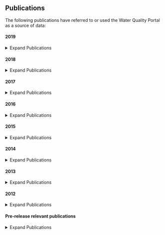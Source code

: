 ## **Publications**
The following publications have referred to or used the Water Quality Portal as a source of data:

#### **2019**
<details>
  <summary>Expand Publications</summary>

Abdul-Aziz Omar I., and Ahmed Shakil. “Evaluating the Emergent Controls of Stream Water Quality with Similitude and Dimensionless Numbers.” *Journal of Hydrologic Engineering* 24, no. 5 (May 1, 2019): 04019010. [https://doi.org/10.1061/(ASCE)HE.1943-5584.0001769](https://doi.org/10.1061/(ASCE)HE.1943-5584.0001769).

Bub, Sascha, Jakob Wolfram, Sebastian Stehle, Lara L. Petschick, and Ralf Schulz. “Graphing Ecotoxicology: The MAGIC Graph for Linking Environmental Data on Chemicals.” *Data* 4, no. 1 (March 2019): 34. [https://doi.org/10.3390/data4010034](https://doi.org/10.3390/data4010034).

Budnick, William R., Thibault Leboucher, Jérôme Belliard, Janne Soininen, Isabelle Lavoie, Katrina Pound, Aurélien Jamoneau, et al. “Local and Regional Drivers of Taxonomic Homogenization in Stream Communities along a Land Use Gradient.” *Global Ecology and Biogeography* 0, no. 0 (2019). [https://doi.org/10.1111/geb.12976](https://doi.org/10.1111/geb.12976).

Bulltail, Grace, and M. Todd Walter. “Impacts of Coal Resource Development on Surface Water Quality in a Multi-Jurisdictional Watershed in the Western United States.” Preprint. EarthArXiv, April 19, 2019. [https://doi.org/10.31223/osf.io/mybs3](https://doi.org/10.31223/osf.io/mybs3).

Cadwallader Adam, and VanBriesen Jeanne M. “Temporal and Spatial Changes in Bromine Incorporation into Drinking Water–Disinfection By-Products in Pennsylvania.” *Journal of Environmental Engineering* 145, no. 3 (March 1, 2019): 04018147. [https://doi.org/10.1061/(ASCE)EE.1943-7870.0001499](https://doi.org/10.1061/(ASCE)EE.1943-7870.0001499).

Dagnew, Awoke, Donald Scavia, Yu-Chen Wang, Rebecca Muenich, Colleen Long, and Margaret Kalcic. “Modeling Flow, Nutrient, and Sediment Delivery from a Large International Watershed Using a Field-Scale SWAT Model.” *JAWRA Journal of the American Water Resources Association* 0, no. 0 (2019). [https://doi.org/10.1111/1752-1688.12779](https://doi.org/10.1111/1752-1688.12779).

Flanagan, Kyle, Barnali Dixon, Tess Rivenbark, and Dale Griffin. “An Integrative GIS Approach to Analyzing the Impacts of Septic Systems on the Coast of Florida, USA.” *Physical Geography* 0, no. 0 (September 27, 2019): 1–26. [https://doi.org/10.1080/02723646.2019.1671297](https://doi.org/10.1080/02723646.2019.1671297).

Frederick, Logan, William P. Johnson, Thure Cerling, Diego Fernandez, and James VanDerslice. “Source Identification of Particulate Metals/Metalloids Deposited in the San Juan River Delta of Lake Powell, USA.” *Water, Air, & Soil Pollution* 230, no. 6 (May 27, 2019): 128. [https://doi.org/10.1007/s11270-019-4176-z](https://doi.org/10.1007/s11270-019-4176-z).

H2O Consulting. “Task 2: An Annotated Bibliography of Existing Datasets and Recommendations for Phase 2 of the Water-Related Ecosystem Services Assessment,” 2019. [http://www.cpwac.org/SWBreports/wresa_ph1_task2.pdf](http://www.cpwac.org/SWBreports/wresa_ph1_task2.pdf).

Haake, Danelle M., and Jason H. Knouft. “Comparison of Contributions to Chloride in Urban Stormwater from Winter Brine and Rock Salt Application.” *Environmental Science & Technology* 53, no. 20 (October 15, 2019): 11888–95. [https://doi.org/10.1021/acs.est.9b02864](https://doi.org/10.1021/acs.est.9b02864).

Hansen, Gretchen J. A., Luke A. Winslow, Jordan S. Read, Melissa Treml, Patrick J. Schmalz, and Stephen R. Carpenter. “Water Clarity and Temperature Effects on Walleye Safe Harvest: An Empirical Test of the Safe Operating Space Concept.” *Ecosphere* 10, no. 5 (2019): e02737. [https://doi.org/10.1002/ecs2.2737](https://doi.org/10.1002/ecs2.2737).

Jasechko, Scott. “Global Isotope Hydrogeology―Review.” *Reviews of Geophysics* 0, no. 0 (2019). [https://doi.org/10.1029/2018RG000627](https://doi.org/10.1029/2018RG000627).

Kujawa, Haley A. “Evaluation of Uncertainty in a Maumee River Watershed Soil and Water Assessment Tool under Current Conditions and Future Climate Projections.” The Ohio State University, 2019. [https://etd.ohiolink.edu/pg_10?0::NO:10:P10_ACCESSION_NUM:osu1555575109524802](https://etd.ohiolink.edu/pg_10?0::NO:10:P10_ACCESSION_NUM:osu1555575109524802).

Kung, Megan, Dennis Guignet, and Patrick Walsh. “Comparing Pollution Where You Live and Play: A Hedonic Analysis of Enterococcus in the Long Island Sound,” 2019. [http://econ.appstate.edu/RePEc/pdf/wp1902.pdf](http://econ.appstate.edu/RePEc/pdf/wp1902.pdf).

Miller, Christopher. “Development Along Rattlesnake Creek: An Assessment of Stream Health, Channel Form, and Land Cover.” Master of Science (MS), Univeristy of Montana, 2019. [https://scholarworks.umt.edu/etd/11350](https://scholarworks.umt.edu/etd/11350).

Morgan, David. “Multispecies Planning: Locating Nonhuman Entanglements in Oyster Restoration Policy on the Massachusetts Coast - ProQuest.” Master of Arts in Urban and Environmental Policy and Planning, Tufts University, 2019. [https://search.proquest.com/openview/02c95773c5c3213d911dee8e845c5cf1/1?pq-origsite=gscholar&cbl=18750&diss=y](https://search.proquest.com/openview/02c95773c5c3213d911dee8e845c5cf1/1?pq-origsite=gscholar&cbl=18750&diss=y).

Navas-Acien, Ana, Tiffany R. Sanchez, Koren Mann, and Miranda R. Jones. “Arsenic Exposure and Cardiovascular Disease: Evidence Needed to Inform the Dose-Response at Low Levels.” *Current Epidemiology Reports*, April 17, 2019. [https://doi.org/10.1007/s40471-019-00186-5](https://doi.org/10.1007/s40471-019-00186-5).

Potapova, Marina G., and Ionel Ciugulea. “The Novel Species Navicula Eileeniae (Bacillariophyta, Naviculaceae) and Its Recent Expansion in the Central Appalachian Region of North America.” *Plant Ecology and Evolution* 152, no. 2 (July 2019): 368–77. [https://doi.org/10.5091/plecevo.2019.1594](https://doi.org/10.5091/plecevo.2019.1594).

Raff, Zach, and Andrew Meyer. “CAFOs and Surface Water Quality: Evidence from the Proliferation of Large Farms in Wisconsin.” SSRN Scholarly Paper. Rochester, NY: Social Science Research Network, April 18, 2019. [https://papers.ssrn.com/abstract=3379678](https://papers.ssrn.com/abstract=3379678).

Riscassi, Ami, Todd Scanlon, and James Galloway. “Stream Geochemical Response to Reductions in Acid Deposition in Headwater Streams: Chronic versus Episodic Acidification Recovery.” *Hydrological Processes* 33, no. 4 (2019): 512–26. [https://doi.org/10.1002/hyp.13349](https://doi.org/10.1002/hyp.13349).

Ross, Matthew RV, Simon N. Topp, Alison P. Appling, Xiao Yang, Catherine Kuhn, David Butman, Marc Simard, and Tamlin Pavelsky. “AquaSat: A Dataset to Enable Remote Sensing of Water Quality for Inland Waters.” *Water Resources Research*, 2019. [https://doi.org/10.1029/2019WR024883](https://doi.org/10.1029/2019WR024883).

Rumschlag, Samantha L., Scott M. Bessler, and Jason R. Rohr. “Evaluating Improvements to Exposure Estimates from Fate and Transport Models by Incorporating Environmental Sampling Effort and Contaminant Use.” *Water Research*, March 22, 2019. [https://doi.org/10.1016/j.watres.2019.03.038](https://doi.org/10.1016/j.watres.2019.03.038).

Russoniello, Christopher J., and Laura K. Lautz. “Pay the PIED Piper: Guidelines to Visualize Large Geochemical Datasets on Piper Diagrams.” *Groundwater* n/a, no. n/a (2019). [https://doi.org/10.1111/gwat.12953](https://doi.org/10.1111/gwat.12953).

Rust, Ashley J., Samuel Saxe, John McCray, Charles C. Rhoades, and Terri S. Hogue. “Evaluating the Factors Responsible for Post-Fire Water Quality Response in Forests of the Western USA.” *International Journal of Wildland Fire*, September 3, 2019. [https://doi.org/10.1071/WF18191](https://doi.org/10.1071/WF18191).

Ryan, Adam C., Robert C. Santore, Scott Tobiason, Giday WoldeGabriel, and Armand R. Groffman. “Total Recoverable Aluminum: Not Totally Relevant for Water Quality Standards.” *Integrated Environmental Assessment and Management* 0, no. ja (2019). [https://doi.org/10.1002/ieam.4177](https://doi.org/10.1002/ieam.4177).

Sanders, Nathan Edward. “AMEND: Open Source and Data-Driven Oversight of Water Quality in New England.” *Media and Communication* 7, no. 3 (August 6, 2019): 91–103. [https://doi.org/10.17645/mac.v7i3.2136](https://doi.org/10.17645/mac.v7i3.2136).

Shaughnessy, A. R., J. J. Sloan, M. J. Corcoran, and E. A. Hasenmueller. “Sediments in Agricultural Reservoirs Act as Sinks and Sources for Nutrients over Various Timescales.” *Water Resources Research* 55, no. 7 (2019): 5985–6000. [https://doi.org/10.1029/2018WR024004](https://doi.org/10.1029/2018WR024004).

Shen, Longzhu, Giuseppe Amatulli, Tushar Sethi, Peter Raymond, and Sami Domisch. “Estimating Nitrogen and Phosphorus Concentrations in Streams and Rivers across the Contiguous United States: A Machine Learning Framework.” PeerJ Inc., March 13, 2019. [https://doi.org/10.7287/peerj.preprints.27585v1](https://doi.org/10.7287/peerj.preprints.27585v1).

South Carolina Department of Health and Environmental Control, Bureau of Water, and David Chestnut. “State of South Carolina Monitoring Strategy for Calendar Year 2019,” 2019. [https://dc.statelibrary.sc.gov/handle/10827/31266](https://dc.statelibrary.sc.gov/handle/10827/31266).

Van Gray, Jonathan B. “Disturbance Effects on Assembly and Recovery Dynamics of Freshwater Microbial Biofilm Communitieis.” PHD, Kent State University, 2019. [https://etd.ohiolink.edu/pg_10?0::NO:10:P10_ACCESSION_NUM:kent1556556989587688](https://etd.ohiolink.edu/pg_10?0::NO:10:P10_ACCESSION_NUM:kent1556556989587688).

Wang, Ruoyu, Huajin Chen, Yuzhou Luo, Patrick Moran, Michael Grieneisen, and Minghua Zhang. “Nitrate Runoff Contributing from the Agriculturally Intensive San Joaquin River Watershed to Bay-Delta in California.” *Sustainability* 11, no. 10 (January 2019): 2845. [https://doi.org/10.3390/su11102845](https://doi.org/10.3390/su11102845).

Wesenbeeck, I. J. van, and S. Knowles. “Groundwater Monitoring for 1,3-Dichloropropene in High Fumigant Use Areas of North America and Europe.” *Pest Management Science* 0, no. ja (2019). [https://doi.org/10.1002/ps.5398](https://doi.org/10.1002/ps.5398).

Wilson, Matthew J., Matthew E. McTammany, and Hannah R. Bohr. “Manganese Oxides as Localized Drivers of Benthic Invertebrate Density and Community Structure.” *Hydrobiologia*, May 29, 2019. [https://doi.org/10.1007/s10750-019-03979-3](https://doi.org/10.1007/s10750-019-03979-3).

Yao, Huaxiu, Yiding Liu, Ying Wei, Xianfeng Tang, and Zhenhui Li. “Learning from Multiple Cities: A Meta-Learning Approach for Spatial-Temporal Prediction.” *ArXiv:1901.08518 [Cs, Stat]*, January 24, 2019. [http://arxiv.org/abs/1901.08518](http://arxiv.org/abs/1901.08518).

Yigzaw, Wondmagegn, Hong-Yi Li, Xing Fang, L. Ruby Leung, Nathalie Voisin, Mohamad I. Hejazi, and Yonas Demissie. “A Multi-Layer Reservoir Thermal Stratification Module for Earth System Models.” *Journal of Advances in Modeling Earth Systems* 0, no. ja (2019). [https://doi.org/10.1029/2019MS001632](https://doi.org/10.1029/2019MS001632).

</details>

#### **2018**
<details>
  <summary>Expand Publications</summary>

Amos, H. M., Miniat, C. F., Lynch, J., Compton, J., Templer, P. H., Sprague, L. A., … Pouyat, R. (2018). What Goes Up Must Come Down: Integrating Air and Water Quality Monitoring for Nutrients. *Environmental Science & Technology*, 52(20), 11441–11448. [https://doi.org/10.1021/acs.est.8b03504](https://doi.org/10.1021/acs.est.8b03504)

Andres, A. S., Main, C. R., Pettay, D. T., & Ullman, W. J. (2018). Hydrophysical and Hydrochemical Controls of Cyanobacterial Blooms in Coursey Pond, Delaware (USA). *Journal of Environmental Quality*, 0(0). [https://doi.org/10.2134/jeq2018.03.0108](https://doi.org/10.2134/jeq2018.03.0108)

Aplasca, A. C., Titus, V., Ossiboff, R. J., Murphy, L., Seimon, T. A., Ingerman, K., … Sykes, J. M. (2018). Health Assessment of Free-Ranging Chelonians in an Urban Section of the Bronx River, New York. *Journal of Wildlife Diseases*. [https://doi.org/10.7589/2017-12-304](https://doi.org/10.7589/2017-12-304)

Baeumler, N. (2018). *River Nitrogen Loads and Landscape Evapotranspiration as Influenced by Climate and Land Cover Changes in the Midwestern United States* (Masters). University of Minnesota. Retrieved from [http://hdl.handle.net/11299/200157](http://hdl.handle.net/11299/200157)

Barmentlo, S. H., Schrama, M., Hunting, E. R., Heutink, R., van Bodegom, P. M., de Snoo, G. R., & Vijver, M. G. (2018). Assessing combined impacts of agrochemicals: Aquatic macroinvertebrate population responses in outdoor mesocosms. *Science of The Total Environment*, 631–632, 341–347. [https://doi.org/10.1016/j.scitotenv.2018.03.021](https://doi.org/10.1016/j.scitotenv.2018.03.021)

Beri, J., Kirkwood, K. I., Muddiman, D. C., & Bereman, M. S. (2018). A novel integrated strategy for the detection and quantification of the neurotoxin β-*methylamino*-alanine in environmental samples. *Analytical and Bioanalytical Chemistry*, 410(10), 2597–2605. [https://doi.org/10.1007/s00216-018-0930-0](https://doi.org/10.1007/s00216-018-0930-0)

Bernier, K. (2018). *Land Use Planning, Policy, and Water Quality Nexus for Escherichia coli Mitigation: A Case Study of Greenville, SC* (Master of City and Regional Planning (MCRP)). Clemson University. Retrieved from [https://tigerprints.clemson.edu/all_theses/2816](https://tigerprints.clemson.edu/all_theses/2816)

Billmire, M., & Koziol, B. W. (2018). Landscape and flow path-based nutrient loading metrics for evaluation of in-stream water quality in Saginaw Bay, Michigan. *Journal of Great Lakes Research*. [https://doi.org/10.1016/j.jglr.2018.06.004](https://doi.org/10.1016/j.jglr.2018.06.004)

Cadwallader, A. L. (2018). *Impacts of Bromide and Nitrogen Wastewater Discharges on Downstream Drinking Water Treatment Plant Disinfection Byproducts* (PhD Thesis). Carnegie Mellon University.

Douglas, S. H., Dixon, B., & Griffin, D. (2018). Assessing intrinsic and specific vulnerability models ability to indicate groundwater vulnerability to groups of similar pesticides: a comparative study. *Physical Geography*, 0(0), 1–19. [https://doi.org/10.1080/02723646.2017.1406300](https://doi.org/10.1080/02723646.2017.1406300)

Dunnington, D. W., & Spooner, I. S. (2018). Using a linked table-based structure to encode self-describing multiparameter spatiotemporal data. *FACETS*, 3(1), 326–337. [https://doi.org/10.1139/facets-2017-0026](https://doi.org/10.1139/facets-2017-0026)

Gibson, K. J., Miller, J. M., Johnson, P. D., & Stewart, P. M. (2018). Acute Toxicity of Chloride, Potassium, Nickel, and Zinc to Federally Threatened and Petitioned Mollusk Species. *Southeastern Naturalist*, 239–256. [https://doi.org/10.1656/058.017.0206](https://doi.org/10.1656/058.017.0206)

Good, K. D. (2018). Contributions of bromide from coal-fired power plants at Pennsylvania drinking water intakes, 13.

Grant, L., & Langpap, C. (2018a). Private provision of public goods by environmental groups. *Proceedings of the National Academy of Sciences*, 201805336. [https://doi.org/10.1073/pnas.1805336115](https://doi.org/10.1073/pnas.1805336115)

Grant, L., & Langpap, C. (2018b). Private provision of public goods by environmental groups. *Proceedings of the National Academy of Sciences*, 201805336. [https://doi.org/10.1073/pnas.1805336115](https://doi.org/10.1073/pnas.1805336115)

Greb, S., Dekker, A., Binding, C., & IOCCG. (2018). *Earth Observations in Support of Global Water Quality*. (Report). International Ocean Colour Coordinating Group (IOCCG). [http://dx.doi.org/10.25607/OBP-113](http://dx.doi.org/10.25607/OBP-113)

Hundt, S. A., & Hopkins, C. B. (2018). *Compilation and analysis of multiple groundwater-quality datasets for Idaho* (USGS Numbered Series No. 2018–1079). Reston, VA: U.S. Geological Survey. Retrieved from [http://pubs.er.usgs.gov/publication/ofr20181079](http://pubs.er.usgs.gov/publication/ofr20181079)

Kang, M., Ayars, J. E., & Jackson, R. (2018). Deep groundwater quality in the southwestern United States. *Environmental Research Letters*. [https://doi.org/10.1088/1748-9326/aae93c](https://doi.org/10.1088/1748-9326/aae93c)

Keiser, D., & Shapiro, J. (2018). Burning Waters to Crystal Springs? U.S. Water Pollution Regulation Over the Last Half Century. *Economics Working Papers*. Retrieved from [https://lib.dr.iastate.edu/econ_workingpapers/62](https://lib.dr.iastate.edu/econ_workingpapers/62)

Korte, D. M. (2018). *Landslide Distribution and Susceptibility, Material Properties, and Soil Loss Estimates for the Drift Creek Watershed (Siletz River), Lincoln County, Oregon* (PhD Thesis). Kent State University.

Laureano-Rosario, A. E., Duncan, A. P., Symonds, E. M., Savic, D. A., & Muller-Karger, F. E. (2018). Predicting culturable enterococci exceedances at escambron beach, San Juan, Puerto Rico using satellite remote sensing and artificial neural networks. *Journal of Water and Health*. [https://doi.org/10.2166/wh.2018.128](https://doi.org/10.2166/wh.2018.128)

Leonard, A. (2018). *Margaret White Springs Recharge Study, Buffalo National River, North-central Arkansas, USA* (Master of Science in Geology (MS)). University of Arkansas, Fayetteville, AR. Retrieved from [https://scholarworks.uark.edu/etd/3077](https://scholarworks.uark.edu/etd/3077)

Libera, D. A. (2018). *Reducing Uncertainty in Predicting and Forecasting Nutrient Constituents across the Southeastern United States*. (Doctor of Philosophy, Civil Engineering). North Carolina State. Retrieved from [http://www.lib.ncsu.edu/resolver/1840.20/35511](http://www.lib.ncsu.edu/resolver/1840.20/35511)

Millard, J. D., Driscoll, C. T., Burns, D. A., Montesdeoca, M. R., & Riva-Murray, K. (2018). Response of mercury in an Adirondack (NY, USA) forest stream to watershed lime application. *Environmental Science: Processes & Impacts*. [https://doi.org/10.1039/C7EM00520B](https://doi.org/10.1039/C7EM00520B)

Miralha, L. (2018). *ACCOUNTING FOR SPATIAL AUTOCORRELATION IN MODELING THE DISTRIBUTION OF WATER QUALITY VARIABLES*. Retrieved from [https://doi.org/10.13023/ETD.2018.196](https://doi.org/10.13023/ETD.2018.196)

Miralha, L., & Kim, D. (2018). Accounting for and Predicting the Influence of Spatial Autocorrelation in Water Quality Modeling. *ISPRS International Journal of Geo-Information*, 7(2), 64. [https://doi.org/10.3390/ijgi7020064](https://doi.org/10.3390/ijgi7020064)

Moore, A. P., & Bringolf, R. B. (2018). Effects of nitrate on freshwater mussel glochidia attachment and metamorphosis success to the juvenile stage. *Environmental Pollution*, 242, 807–813. [https://doi.org/10.1016/j.envpol.2018.07.047](https://doi.org/10.1016/j.envpol.2018.07.047)

Niu, X., Wen, T., Li, Z., & Brantley, S. L. (2018). One Step toward Developing Knowledge from Numbers in Regional Analysis of Water Quality. *Environmental Science & Technology*. [https://doi.org/10.1021/acs.est.8b01035](https://doi.org/10.1021/acs.est.8b01035)

Niu, X., Wendt, A., Li, Z., Agarwal, A., Xue, L., Gonzales, M., & Brantley, S. L. (2018). Detecting the effects of coal mining, acid rain, and natural gas extraction in Appalachian basin streams in Pennsylvania (USA) through analysis of barium and sulfate concentrations. *Environmental Geochemistry and Health*, 40(2), 865–885. [https://doi.org/10.1007/s10653-017-0031-6](https://doi.org/10.1007/s10653-017-0031-6)

Oda, T., Green, M. B., Urakawa, R., Scanlon, T. M., Sebestyen, S. D., McGuire, K. J., … Ohte, N. (2018). Stream Runoff and Nitrate Recovery Times After Forest Disturbance in the USA and Japan. *Water Resources Research*, 54(9), 6042–6054. [https://doi.org/10.1029/2017WR021986](https://doi.org/10.1029/2017WR021986)

Osborne, M., Ackerman, D., & Kimble, G. (2018). Visualizing Big Data to Guide Water Resource Decisions [Text]. [https://doi.org/info:doi/10.2175/193864718825135289](https://doi.org/info:doi/10.2175/193864718825135289)

Osborne, M., Ackerman, D., Osborne, R., & Kimble, G. (2018). Understanding Water Quality in a Large Watershed [Text]. [https://doi.org/info:doi/10.2175/193864718824940042](https://doi.org/info:doi/10.2175/193864718824940042)

Paudel, J., & Crago, C. L. (2018). *Environmental Externalities from Agriculture: Evidence from Water Quality in the United States* (PhD Thesis). University of Massaschusetts, Amherst.

Rahman, A., El Hayek, E., Blake, J. M., Bixby, R. J., Ali, A.-M., Spilde, M., … Artyushkova, K. (2018). Metal Reactivity in Laboratory Burned Wood from a Watershed Affected by Wildfires. *Environmental Science & Technology*.

Robison, A. L., & Scanlon, T. M. (2018). Climate change to offset improvements in watershed acid-base status provided by Clean Air Act and Amendments: A model application in Shenandoah National Park, Virginia. *Journal of Geophysical Research: Biogeosciences*, 0(ja). [https://doi.org/10.1029/2018JG004519](https://doi.org/10.1029/2018JG004519)

Rumschlag, S. L., Rohr, J. R., & Bessler, S. (2018). Evaluating Improvements to Exposure Estimates from Fate and Transport Models by Incorporating Environmental Sampling Effort and Landscape-level Contaminant Use. *BioRxiv*, 472969. [https://doi.org/10.1101/472969](https://doi.org/10.1101/472969)

Salerno, J. (2018). *Main content The Risk Posed by Pesticides and Contaminant Mixtures to Freshwater Mussels (Unionidae) in Ontario* (Master of Science). University of Guelph. Retrieved from [http://hdl.handle.net/10214/14282](http://hdl.handle.net/10214/14282)

Salerno, J., Bennett, C. J., Holman, E., Gillis, P. L., Sibley, P. K., & Prosser, R. S. (2018). Sensitivity of multiple life-stages of two freshwater mussel species (Unionidae) to various pesticides detected in Ontario (Canada) surface waters. *Environmental Toxicology and Chemistry*, 0(ja). [https://doi.org/10.1002/etc.4248](https://doi.org/10.1002/etc.4248)

Santore, R. C., Ryan, A. C., Kroglund, F., Rodriquez, P., Stubblefield, W., Cardwell, A., … Nordheim, E. (2018). Development and Application of a Biotic Ligand Model for Predicting the Chronic Toxicity of Dissolved and Precipitated Aluminum to Aquatic Organisms. *Environmental Toxicology and Chemistry*, n/a-n/a. [https://doi.org/10.1002/etc.4020](https://doi.org/10.1002/etc.4020)

Sartori, F., & Vidrio, E. (2018). Environmental fate and ecotoxicology of paraquat: a California perspective. *Toxicological & Environmental Chemistry*, 0(0), 1–39. [https://doi.org/10.1080/02772248.2018.1460369](https://doi.org/10.1080/02772248.2018.1460369)

Scavia, D., Bocaniov, S. A., Dagnew, A., Long, C., & Wang, Y.-C. (2018). St. Clair-Detroit River system: Phosphorus mass balance and implications for Lake Erie load reduction, monitoring, and climate change. *Journal of Great Lakes Research*. [https://doi.org/10.1016/j.jglr.2018.11.008](https://doi.org/10.1016/j.jglr.2018.11.008)

Schaeffer, B. A., Iiames, J., Dwyer, J., Urquhart, E., Salls, W., Rover, J., & Seegers, B. (2018). An initial validation of Landsat 5 and 7 derived surface water temperature for U.S. lakes, reservoirs, and estuaries. *International Journal of Remote Sensing*, 0(0), 1–17. [https://doi.org/10.1080/01431161.2018.1471545](https://doi.org/10.1080/01431161.2018.1471545)

Sharma, N., Westerhoff, P., Lackner, K., & Herckes, P. (2018). *Historical and Future Needs for Geospatial Iodide Occurrence and Sources  in Surface and Ground Waters of the United States of America* (Masters Thesis). Arizona State University. Retrieved from [http://hdl.handle.net/2286/R.I.51678](http://hdl.handle.net/2286/R.I.51678)

Strickling, H. L., & Obenour, D. R. (2018). Leveraging Spatial and Temporal Variability to Probabilistically Characterize Nutrient Sources and Export Rates in a Developing Watershed. *Water Resources Research*, 0(ja). [https://doi.org/10.1029/2017WR022220](https://doi.org/10.1029/2017WR022220)

SZWILSKI, T. B., SMITH, J., CHAPMAN, J., & LEWIS, M. (2018). CYBERINFRASTRUCTURE SUPPORTING WATERSHED HEALTH MONITORING AND MANAGEMENT. *Water Pollution XIV*, 228, 245.

Warrick, J. A., & Milliman, J. D. (2018). Do we know how much fluvial sediment reaches the sea? Decreased river monitoring of U.S. coastal rivers. *Hydrological Processes*, 32(23), 3561–3567. [https://doi.org/10.1002/hyp.13276](https://doi.org/10.1002/hyp.13276)

Weidhaas, J., Anderson, A., & Jamal, R. (2018). Elucidating waterborne pathogen presence and aiding source apportionment in an impaired stream. *Applied and Environmental Microbiology*, AEM.02510-17. [https://doi.org/10.1128/AEM.02510-17](https://doi.org/10.1128/AEM.02510-17)

Winslow, L. A., Hahn, T. H., DeVaul Princiotta, S., Leach, T. H., & Rose, K. C. (2018). Characterizing hydrologic networks: Developing a tool to enable research of macroscale aquatic networks. *Environmental Modelling & Software*, 104, 94–101. [https://doi.org/10.1016/j.envsoft.2018.03.012](https://doi.org/10.1016/j.envsoft.2018.03.012)

Wurtsbaugh, W. (2018). Effects of Eutrophication on Birds in Three Bays of Great Salt Lake: A Comparative Analysis with Utah DWR Waterbird Survey Data. *Watershed Sciences Faculty Publications*, 1–24.

Young, D. (2018). Integrating Data Using Open Standards [Text]. [https://doi.org/info:doi/10.2175/193864718825135522](https://doi.org/info:doi/10.2175/193864718825135522)

</details>

#### **2017**
<details>
  <summary>Expand Publications</summary>

Ascott, M. J., Gooddy, D. C., Wang, L., Stuart, M. E., Lewis, M. A., Ward, R. S., & Binley, A. M. (2017). Global patterns of nitrate storage in the vadose zone. *Nature Communications*, 8(1), 1416. [https://doi.org/10.1038/s41467-017-01321-w](https://doi.org/10.1038/s41467-017-01321-w)

Atherholt, T. B., Procopio, N. A., & Goodrow, S. M. (2017). Seasonality of Coliform Bacteria Detection Rates in New Jersey Domestic Wells. *Groundwater*, 55(3), 346–361. [https://doi.org/10.1111/gwat.12482](https://doi.org/10.1111/gwat.12482)

Botero-Acosta, A., & Chu, M. L. (2017). Estimation of Watershed Responses to Anthropogenic Stressors Considering Spatial and Temporary Variations (p. 1). Presented at the 2017 ASABE Annual International Meeting, ASABE. [https://doi.org/10.13031/aim.201700240](https://doi.org/10.13031/aim.201700240)

Buchanan, C., Smith, Z., & Nagel, A. (2017). *Long-Term Water Quality Trends in USEPA Region 3 (Mid-Atlantic)*. Rockville, MD 20850: Interstate Commission on the Potomac River Basin. Retrieved from [https://www.potomacriver.org/wp-content/uploads/2017/09/ICP17-5_Buchanan.pdf](https://www.potomacriver.org/wp-content/uploads/2017/09/ICP17-5_Buchanan.pdf)

Ceccaroni, L., & Piera, J. (2017). *Analyzing the role of citizen science in modern research*. Retrieved from [http://public.eblib.com/choice/publicfullrecord.aspx?p=4729473](http://public.eblib.com/choice/publicfullrecord.aspx?p=4729473)

Chen, H., Luo, Y., Potter, C., Moran, P. J., Grieneisen, M. L., & Zhang, M. (2017). Modeling pesticide diuron loading from the San Joaquin watershed into the Sacramento-San Joaquin Delta using SWAT. *Water Research*, 121, 374–385. [https://doi.org/10.1016/j.watres.2017.05.032](https://doi.org/10.1016/j.watres.2017.05.032)

Danhoff, B. M., Huckins, C. J., Auer, N. A., Goble, C. W., Ogren, S. A., & Holtgren, J. M. (2017). Abiotic Habitat Assessment for Arctic Grayling in a Portion of the Big Manistee River, Michigan. *Transactions of the American Fisheries Society*, 146(4), 645–662. [https://doi.org/10.1080/00028487.2017.1301995](https://doi.org/10.1080/00028487.2017.1301995)

Doctor, D. H., Paybins, K. S., & Kozar, M. D. (2017). *A GIS-Based Compilation of Spring Locations and Geochemical Parameters in the Appalachian Landscape Conservation Cooperative (LCC) Region* (USGS Numbered Series No. 2017–5023) (pp. 38–48). Reston, VA: U.S. Geological Survey. Retrieved from [https://doi.org/10.3133/sir20175023](https://doi.org/10.3133/sir20175023)

Dugan, H. A., Summers, J. C., Skaff, N. K., Krivak-Tetley, F. E., Doubek, J. P., Burke, S. M., … Weathers, K. C. (2017). Long-term chloride concentrations in North American and European freshwater lakes. *Scientific Data*, 4. [https://doi.org/10.1038/sdata.2017.101](https://doi.org/10.1038/sdata.2017.101)

Garcia, V., Cooter, E., Crooks, J., Hinckley, B., Murphy, M., & Xing, X. (2017). Examining the impacts of increased corn production on groundwater quality using a coupled modeling system. *Science of The Total Environment*, 586, 16–24. [https://doi.org/10.1016/j.scitotenv.2017.02.009](https://doi.org/10.1016/j.scitotenv.2017.02.009)

Good, K. D., & VanBriesen, J. M. (2017). Power Plant Bromide Discharges and Downstream Drinking Water Systems in Pennsylvania. *Environmental Science & Technology*, 51(20), 11829–11838. [https://doi.org/10.1021/acs.est.7b03003](https://doi.org/10.1021/acs.est.7b03003)

Govenor, H., Krometis, L. A. H., & Hession, W. C. (2017). Invertebrate-Based Water Quality Impairments and Associated Stressors Identified through the US Clean Water Act. *Environmental Management*, 1–17. [https://doi.org/10.1007/s00267-017-0907-3](https://doi.org/10.1007/s00267-017-0907-3)

Hagemann, M., & Park, M.-H. (2017). Capacity of semi-parametric regression models to predict extreme-event water quality in the Northeastern US. *Journal of Hydrology*, 547, 575–584. [https://doi.org/10.1016/j.jhydrol.2017.02.017](https://doi.org/10.1016/j.jhydrol.2017.02.017)

Howson, U. A., Buchanan, G. A., & Nickels, J. A. (2017). Zooplankton Community Dynamics in a Western Mid-Atlantic Lagoonal Estuary. *Journal of Coastal Research*, 141–168. [https://doi.org/10.2112/SI78-012.1](https://doi.org/10.2112/SI78-012.1)

Jasechko, S., Perrone, D., Befus, K. M., Bayani Cardenas, M., Ferguson, G., Gleeson, T., … Kirchner, J. W. (2017). Global aquifers dominated by fossil groundwaters but wells vulnerable to modern contamination. *Nature Geoscience*, 10, 425–429. [https://doi.org/10.1038/ngeo2943](https://doi.org/10.1038/ngeo2943)

Jasechko, S., Wassenaar, L. I., & Mayer, B. (2017). Isotopic evidence for widespread cold-season-biased groundwater recharge and young streamflow across central Canada. *Hydrological Processes*, 31(12), 2196–2209. [https://doi.org/10.1002/hyp.11175](https://doi.org/10.1002/hyp.11175)

Karpatne, A., Watkins, W., Read, J., & Kumar, V. (2017). Physics-guided Neural Networks (PGNN): An Application in Lake Temperature Modeling. *ArXiv Preprint ArXiv:1710.11431*.

Keeley, K., Kurtz, E., Li, L., Waisanen, E., Xin, Y., & Zhang, F. (2017). *Supporting Conservation and Decision-Making in the Northwoods: Mapping Forest Values, Services, and Threats*. Retrieved from [https://deepblue.lib.umich.edu/handle/2027.42/136554](https://deepblue.lib.umich.edu/handle/2027.42/136554)

Keiser, D. A., & Shapiro, J. S. (2017). *Consequences of the Clean Water Act and the Demand for Water Quality* (Working Paper No. 23070). National Bureau of Economic Research. [https://doi.org/10.3386/w23070](https://doi.org/10.3386/w23070)

Lehrter, J. C., & Le, C. (2017). Satellite Derived Water Quality Observations Are Related to River Discharge and Nitrogen Loads in Pensacola Bay, Florida. *Frontiers in Marine Science*, 4. [https://doi.org/10.3389/fmars.2017.00274](https://doi.org/10.3389/fmars.2017.00274)

Mordy, C. W., Devol, A., Eisner, L. B., Kachel, N., Ladd, C., Lomas, M. W., … Wisegarver, E. (2017). Nutrient and phytoplankton dynamics on the inner shelf of the eastern Bering Sea. *Journal of Geophysical Research: Oceans*, 122(3), 2422–2440. [https://doi.org/10.1002/2016JC012071](https://doi.org/10.1002/2016JC012071)

Myers, D. N., & Ludtke, A. S. (2017). Chapter Two - Progress and Lessons Learned from Water-Quality Monitoring Networks. In S. Ahuja (Ed.), *Chemistry and Water* (pp. 23–120). Elsevier. [https://doi.org/10.1016/B978-0-12-809330-6.00002-7](https://doi.org/10.1016/B978-0-12-809330-6.00002-7)

Oliver, S. K. (2017). *Lake Morphology and Nutrient Dynamics at Macroscales*. The University of Wisconsin-Madison.

Procopio, N. A., Atherholt, T. B., Goodrow, S. M., & Lester, L. A. (2017). The Likelihood of Coliform Bacteria in NJ Domestic Wells Based on Precipitation and Other Factors. *Groundwater*, n/a-n/a. [https://doi.org/10.1111/gwat.12518](https://doi.org/10.1111/gwat.12518)

Read, E. K., Carr, L., De Cicco, L., Dugan, H. A., Hanson, P. C., Hart, J. A., … Winslow, L. A. (2017). Water quality data for national-scale aquatic research: The Water Quality Portal. *Water Resources Research*, 53(2), 1735–1745. [https://doi.org/10.1002/2016WR019993](https://doi.org/10.1002/2016WR019993)

Ruiz, L. (2017, May 19). *Exploring the Harmful Health Effects of Chlorpyrifos on Children:  An Argument for Policy Reform* (MS). University of San Francisco. Retrieved from [http://repository.usfca.edu/capstone/529](http://repository.usfca.edu/capstone/529)

Safford, H., & Peters, C. A. (2017). Citizen Science for Dissolved Oxygen Monitoring: Case Studies from Georgia and Rhode Island. *Environmental Engineering Science*. [https://doi.org/10.1089/ees.2017.0218](https://doi.org/10.1089/ees.2017.0218)

Schierenbeck, T. M., & Smith, M. C. (2017). Path to Impact for Autonomous Field Deployable Chemical Sensors: A Case Study of in Situ Nitrite Sensors. *Environmental Science & Technology*, 51(9), 4755–4771. [https://doi.org/10.1021/acs.est.6b06171](https://doi.org/10.1021/acs.est.6b06171)

Slawecki, T., Young, D., Dean, B., Bergenroth, B., & Sparks, K. (2017). Pilot implementation of the US EPA interoperable watershed network. *Open Geospatial Data, Software and Standards*, 2, 13. [https://doi.org/10.1186/s40965-017-0025-4](https://doi.org/10.1186/s40965-017-0025-4)

Solomon, K. R., & Stephenson, G. L. (2017). Quantitative weight of evidence assessment of higher tier studies on the toxicity and risks of neonicotinoids in honeybees. 3. Clothianidin. *Journal of Toxicology and Environmental Health*, Part B, 0(0), 1–19. [https://doi.org/10.1080/10937404.2017.1388567](https://doi.org/10.1080/10937404.2017.1388567)

Sprague, L. A., Oelsner, G. P., & Argue, D. M. (2017). Challenges with secondary use of multi-source water-quality data in the United States. *Water Research*, 110, 252–261. [https://doi.org/10.1016/j.watres.2016.12.024](https://doi.org/10.1016/j.watres.2016.12.024)

Tango, P., Dennison, W., Phillips, S., Ehrich, M. F., Bennett, M., Boomer, K., & Friedrichs, C. (2017). *Integrating and Leveraging Monitoring Networks to Support the Assessment of Outcomes in the Chesapeake Bay Watershed Agreement* (STAC Publication No. 17–003). Edgewater, MD: Scientific and Technical

Advisory Committee (STAC). Retrieved from [http://www.chesapeake.org/pubs/371_Tango2017.pdf](http://www.chesapeake.org/pubs/371_Tango2017.pdf)

Vighi, M., Matthies, M., & Solomon, K. R. (2017). Critical assessment of pendimethalin in terms of persistence, bioaccumulation, toxicity, and potential for long-range transport. *Journal of Toxicology and Environmental Health*, Part B, 20(1), 1–21. [https://doi.org/10.1080/10937404.2016.1222320](https://doi.org/10.1080/10937404.2016.1222320)

Vijver, M. G., Hunting, E. R., Nederstigt, T. A. P., Tamis, W. L. M., van den Brink, P. J., & van Bodegom, P. M. (2017). Postregistration monitoring of pesticides is urgently required to protect ecosystems. *Environmental Toxicology and Chemistry*, 36(4), 860–865. [https://doi.org/10.1002/etc.3721](https://doi.org/10.1002/etc.3721)

Walch, M., & McGowan, A. (2017). *ENVIRONMENTAL MONITORING PLAN FOR DELAWARE’S INLAND BAYS*. Retrieved from [https://www.inlandbays.org/about/committees/stac/inland-bays-environmental-monitoring-plan/](https://www.inlandbays.org/about/committees/stac/inland-bays-environmental-monitoring-plan/)

Wang, D., Singhasemanon, N., & Goh, K. S. (2017). A review of diazinon use, contamination in surface waters, and regulatory actions in California across water years 1992–2014. *Environmental Monitoring and Assessment*, 189(7), 310. [https://doi.org/10.1007/s10661-017-6026-z](https://doi.org/10.1007/s10661-017-6026-z)

Williams, J., & Labou, S. G. (2017). A database of georeferenced nutrient chemistry data for mountain lakes of the Western United States. *Scientific Data*, 4. [https://doi.org/10.1038/sdata.2017.69](https://doi.org/10.1038/sdata.2017.69)

Winslow, L. A., Hansen, G. J. A., Read, J. S., & Notaro, M. (2017). Large-scale modeled contemporary and future water temperature estimates for 10774 Midwestern U.S. Lakes. *Scientific Data*, 4, sdata201753. [https://doi.org/10.1038/sdata.2017.53](https://doi.org/10.1038/sdata.2017.53)

Yen, J. D. L., Thomson, J. R., Keith, J. M., Paganin, D. M., Fleishman, E., Dobkin, D. S., … Mac Nally, R. (2017). Balancing generality and specificity in ecological gradient analysis with species abundance distributions and individual size distributions. *Global Ecology and Biogeography*, 26(3), 318–332. [https://doi.org/10.1111/geb.12537](https://doi.org/10.1111/geb.12537)

</details>

#### **2016**
<details>
  <summary>Expand Publications</summary>

Barkmann, P. E., Sterne, E. J., Dechesne, M., & Houck, K. J. (2016). South Park, ColoradoThe interplay of tectonics and sedimentation creates one of Colorado’s crown jewels. In S. M. Keller & M. L. Morgan (Eds.), *Unfolding the Geology of the West* (Vols. 1–Book, Section). Geological Society of America. Retrieved from [http://dx.doi.org/10.1130/2016.0044(07)](http://dx.doi.org/10.1130/2016.0044(07))
 
Blodgett, D., Lucido, J., & Kreft, J. (2016). Progress on water data integration and distribution: a summary of select US Geological Survey data systems. *Journal of Hydroinformatics*, 18(2), 226–237. [https://doi.org/10.2166/hydro.2015.067](https://doi.org/10.2166/hydro.2015.067)
 
Blodgett, D., Read, E., Lucido, J., Slawecki, T., & Young, D. (2016). An Analysis of Water Data Systems to Inform the Open Water Data Initiative. *JAWRA Journal of the American Water Resources Association*, 52(4), 845–858. [https://doi.org/10.1111/1752-1688.12417](https://doi.org/10.1111/1752-1688.12417)
 
Brown, L. D., Mukherjee, G., & Weinstein, A. (2016). Empirical Bayes Estimates for a 2-Way Cross-Classified Additive Model. *ArXiv:1605.08466 [Math, Stat]*. Retrieved from [http://arxiv.org/abs/1605.08466](http://arxiv.org/abs/1605.08466)
 
Caffrey, J. M., & Murrell, M. C. (2016). A Historical Perspective on Eutrophication in the Pensacola Bay Estuary, FL, USA. In *Aquatic Microbial Ecology and Biogeochemistry: A Dual Perspective* (pp. 199–213). Springer, Cham. [https://doi.org/10.1007/978-3-319-30259-1_16](https://doi.org/10.1007/978-3-319-30259-1_16)
 
Frederick, L., VanDerslice, J., Taddie, M., Malecki, K., Gregg, J., Faust, N., & Johnson, W. P. (2016). Contrasting regional and national mechanisms for predicting elevated arsenic in private wells across the United States using classification and regression trees. *Water Research*, 91, 295–304. [https://doi.org/10.1016/j.watres.2016.01.023](https://doi.org/10.1016/j.watres.2016.01.023)
 
Good, K. D., Bergman, L. E., Klara, S. S., Leitch, M. E., & VanBriesen, J. M. (2016). Implications of Engineered Nanomaterials in Drinking Water Sources. *Journal - American Water Works Association*, 108, E1–E17. [https://doi.org/10.5942/jawwa.2016.108.0013](https://doi.org/10.5942/jawwa.2016.108.0013)
 
Goodsell, T. (2016, March 1). *Trace Element Inputs from Natural and Anthropogenic Sources in an Agricultural Watershed, Middle Provo River, Utah* (MS). Brigham Young University. Retrieved from [http://scholarsarchive.byu.edu/etd/6223](http://scholarsarchive.byu.edu/etd/6223)
 
Jasechko, S. (2016a). Late-Pleistocene precipitation δ18O interpolated across the global landmass. *Geochemistry, Geophysics, Geosystems*, 17(8), 3274–3288. [https://doi.org/10.1002/2016GC006400](https://doi.org/10.1002/2016GC006400)
 
Jasechko, S. (2016b). Partitioning young and old groundwater with geochemical tracers. *Chemical Geology*, 427, 35–42. [https://doi.org/10.1016/j.chemgeo.2016.02.012](https://doi.org/10.1016/j.chemgeo.2016.02.012)
 
Kemp, G. P., Day, J. W., Rogers, J. D., Giosan, L., & Peyronnin, N. (2016). Enhancing mud supply from the Lower Missouri River to the Mississippi River Delta USA: Dam bypassing and coastal restoration. *Estuarine, Coastal and Shelf Science*, 183, 304–313. [https://doi.org/10.1016/j.ecss.2016.07.008](https://doi.org/10.1016/j.ecss.2016.07.008)
 
Maidment, D. R. (2016). Open Water Data in Space and Time. *JAWRA Journal of the American Water Resources Association*, 52(4), 816–824. [https://doi.org/10.1111/1752-1688.12436](https://doi.org/10.1111/1752-1688.12436)
 
Medalie, L. (2016). *Concentration, flux, and trend estimates with uncertainty for nutrients, chloride, and total suspended solids in tributaries of Lake Champlain, 1990–2014* (USGS Numbered Series No. 2016–1200) (p. 26). Reston, VA: U.S. Geological Survey. Retrieved from [http://pubs.er.usgs.gov/publication/ofr20161200](http://pubs.er.usgs.gov/publication/ofr20161200)
 
O’Donnell, A. J., Lytle, D. A., Harmon, S., Vu, K., Chait, H., & Dionysiou, D. D. (2016). Removal of strontium from drinking water by conventional treatment and lime softening in bench-scale studies. *Water Research*, 103, 319–333. [https://doi.org/10.1016/j.watres.2016.06.036](https://doi.org/10.1016/j.watres.2016.06.036)
 
Pellerin, B. A., Stauffer, B. A., Young, D. A., Sullivan, D. J., Bricker, S. B., Walbridge, M. R., … Shaw, D. M. (2016). Emerging Tools for Continuous Nutrient Monitoring Networks: Sensors Advancing Science and Water Resources Protection. *JAWRA Journal of the American Water Resources Association*, 52(4), 993–1008. [https://doi.org/10.1111/1752-1688.12386](https://doi.org/10.1111/1752-1688.12386)
 
Pennino, M. J., McDonald, R. I., & Jaffe, P. R. (2016). Watershed-scale impacts of stormwater green infrastructure on hydrology, nutrient fluxes, and combined sewer overflows in the mid-Atlantic region. *Science of The Total Environment*, 565, 1044–1053. [https://doi.org/10.1016/j.scitotenv.2016.05.101](https://doi.org/10.1016/j.scitotenv.2016.05.101)
 
Potapova, M., Desianti, N., & Enache, M. (2016). Potential effects of sediment contaminants on diatom assemblages in coastal lagoons of New Jersey and New York States. *Marine Pollution Bulletin*, 107(2), 453–458. [https://doi.org/10.1016/j.marpolbul.2016.01.028](https://doi.org/10.1016/j.marpolbul.2016.01.028)
 
Purvis R. A., Fox G. A., Penn C. J., Storm D. E., & Parnell A. (2016). Estimating Streambank Phosphorus Loads at the Watershed Scale with Uncertainty Analysis Approach. *Journal of Hydrologic Engineering*, 21(9), 04016028. [https://doi.org/10.1061/(ASCE)HE.1943-5584.0001402](https://doi.org/10.1061/(ASCE)HE.1943-5584.0001402)
 
Romanok, K. M., Szabo, Z., Reilly, T. J., Defne, Z., & Ganju, N. K. (2016). Sediment chemistry and toxicity in Barnegat Bay, New Jersey: Pre- and post-Hurricane Sandy, 2012–13. *Marine Pollution Bulletin*, 107(2), 472–488. [https://doi.org/10.1016/j.marpolbul.2016.04.018](https://doi.org/10.1016/j.marpolbul.2016.04.018)
 
Santos, D. (2016). *Tableau 10 Business Intelligence Cookbook*. Packt Publishing Ltd.
 
Schreiner, V. C., Szöcs, E., Bhowmik, A. K., Vijver, M. G., & Schäfer, R. B. (2016). Pesticide mixtures in streams of several European countries and the USA. *Science of The Total Environment*, 573, 680–689. [https://doi.org/10.1016/j.scitotenv.2016.08.163](https://doi.org/10.1016/j.scitotenv.2016.08.163)
 
Supowit, S. D., Sadaria, A. M., Reyes, E. J., & Halden, R. U. (2016). Mass Balance of Fipronil and Total Toxicity of Fipronil-Related Compounds in Process Streams during Conventional Wastewater and Wetland Treatment. *Environmental Science & Technology*, 50(3), 1519–1526. [https://doi.org/10.1021/acs.est.5b04516](https://doi.org/10.1021/acs.est.5b04516)
 
Turner, N. (2016, August 1). *Do Limestone Quarries Act as “Engineered Sinkholes”? Analysis of Exfiltration of Groundwater from Limestone Quarries in the Boone Formation, Ozark Physiographic Province, Arkansas, USA* (MS). University of Arkansas, Fayetteville, AR. Retrieved from [http://scholarworks.uark.edu/etd/1695](http://scholarworks.uark.edu/etd/1695)
 
Wang, D., Singhasemanon, N., & Goh, K. S. (2016). A statistical assessment of pesticide pollution in surface waters using environmental monitoring data: Chlorpyrifos in Central Valley, California. *Science of The Total Environment*, 571, 332–341. [https://doi.org/10.1016/j.scitotenv.2016.07.159](https://doi.org/10.1016/j.scitotenv.2016.07.159)
 
White, K., Biscoe, M., Fry, M., Hetrick, J., Orrick, G., Peck, C., … others. (2016). Development of a Conceptual Model to Estimate Pesticide Concentrations for Human Health Drinking Water and Guidance on Conducting Ecological Risk Assessments for the Use of Pesticides on Rice. Retrieved from [https://www.epa.gov/pesticide-science-and-assessing-pesticide-risks/pfam-20-documentations](https://www.epa.gov/pesticide-science-and-assessing-pesticide-risks/pfam-20-documentations)
 
Ziman, M. (2016, April 29). *Data Intelligence For Improved Water Resource Management*. Retrieved from [https://dukespace.lib.duke.edu/dspace/handle/10161/11926](https://dukespace.lib.duke.edu/dspace/handle/10161/11926)

</details>

#### **2015**
<details>
  <summary>Expand Publications</summary>

Betanzo, E. A., Choquette, A. F., Reckhow, K. H., Hayes, L., Hagen, E. R., Argue, D. M., & Cangelosi, A. A. (2015). *Water Data to Answer Urgent Water Policy Questions: Monitoring design, available data, and filling data gaps for determining the effectiveness of agricultural management practices for reducing tributary nutrient loads to Lake Erie* (Northeast-Midwest Institute Report) (p. 169). Retrieved from [http://www.nemw.org/lake-erie-report-2/](http://www.nemw.org/lake-erie-report-2/)
 
Caffrey, J. M., & Noble, R. T. (2015). Collaboration, Innovation, and Monitoring ASLO and the National Water Quality Monitoring Council. *Limnology and Oceanography Bulletin*, 24(3), 83–84. [https://doi.org/10.1002/lob.10051](https://doi.org/10.1002/lob.10051)
 
Carling, G. T., Tingey, D. G., Fernandez, D. P., Nelson, S. T., Aanderud, Z. T., Goodsell, T. H., & Chapman, T. R. (2015). Evaluating natural and anthropogenic trace element inputs along an alpine to urban gradient in the Provo River, Utah, USA. *Applied Geochemistry*, 63, 398–412. [https://doi.org/10.1016/j.apgeochem.2015.10.005](https://doi.org/10.1016/j.apgeochem.2015.10.005)
 
Corsi, S. R., De Cicco, L. A., Lutz, M. A., & Hirsch, R. M. (2015). River chloride trends in snow-affected urban watersheds: increasing concentrations outpace urban growth rate and are common among all seasons. *Science of The Total Environment*, 508, 488–497. [https://doi.org/10.1016/j.scitotenv.2014.12.012](https://doi.org/10.1016/j.scitotenv.2014.12.012)
 
Dixon, B., & Uddameri, V. (2015). *GIS and Geocomputation for Water Resource Science and Engineering*. John Wiley & Sons.
 
Domisch, S., Amatulli, G., & Jetz, W. (2015). Near-global freshwater-specific environmental variables for biodiversity analyses in 1 km resolution. *Scientific Data*, 2, sdata201573. [https://doi.org/10.1038/sdata.2015.73](https://doi.org/10.1038/sdata.2015.73)
 
Jackson, S., McGarigal, K., Plunkett, E., Homa, E., Compton, B., English, R. C., & Conservation, U. of M. at A. D. of E. (2015). *Creation of CAPS-IBI Software and Lake Nutrient Modeling : Components of the Massachusetts Comprehensive Wetlands Assessment and Monitoring Program : Final Report*. University of Massachusetts Amherst. Retrieved from [http://archives.lib.state.ma.us/handle/2452/684614](http://archives.lib.state.ma.us/handle/2452/684614)
 
Mayer, A. (2015). Biology in environmental management. *An Integrated Approach to Environmental Management*, 47–73.
 
Park, Y. S., Engel, B. A., Frankenberger, J., & Hwang, H. (2015). A Web-Based Tool to Estimate Pollutant Loading Using LOADEST. *Water*, 7(9), 4858–4868. [https://doi.org/10.3390/w7094858](https://doi.org/10.3390/w7094858)
 
Park, Y. S., Engel, B. A., Kim, J., Theller, L., Chaubey, I., Merwade, V., & Lim, K. J. (2015). A web tool for STORET/WQX water quality data retrieval and Best Management Practice scenario suggestion. *Journal of Environmental Management*, 150, 21–27. [https://doi.org/10.1016/j.jenvman.2014.11.006](https://doi.org/10.1016/j.jenvman.2014.11.006)
 
Slawecki, T. A. ., Young, D., Perez, B., & McClellan, P. (2015). A Draft EPA Strategy for Sharing Continuous Monitoring Data. *Proceedings of the Water Environment Federation*, 2015(5), 5291–5303. [https://doi.org/10.2175/193864715819522919](https://doi.org/10.2175/193864715819522919)
 
Smith1, E. P., & Canale, R. P. (2015). An analysis of sampling programs to evaluate compliance with numerical standards: total phosphorus in Platte Lake, MI. *Lake and Reservoir Management*, 31(3), 190–201. [https://doi.org/10.1080/10402381.2015.1061073](https://doi.org/10.1080/10402381.2015.1061073)
 
Veith, T. L., Richards, J. E., Goslee, S. C., Collick, A. S., Bryant, R. B., Miller, D. A., … Kleinman, P. J. A. (2015). Navigating spatial and temporal complexity in developing a long-term land use database for an agricultural watershed. *Journal of Soil and Water Conservation*, 70(5), 288–296. [https://doi.org/10.2489/jswc.70.5.288](https://doi.org/10.2489/jswc.70.5.288)

</details>

#### **2014**
<details>
  <summary>Expand Publications</summary>

Bales, J. D. (2014, May). Progress in Data Collection and Dissemination in Water Resources - 1974-2014. *Water Resources Impact*, 16(3), 18–23.
 
James, K. A., Meliker, J. R., Buttenfield, B. E., Byers, T., Zerbe, G. O., Hokanson, J. E., & Marshall, J. A. (2014). Predicting arsenic concentrations in groundwater of San Luis Valley, Colorado: implications for individual-level lifetime exposure assessment. *Environmental Geochemistry and Health*, 36(4), 773–782. [https://doi.org/10.1007/s10653-014-9595-6](https://doi.org/10.1007/s10653-014-9595-6)

Jasechko, S., Birks, S. J., Gleeson, T., Wada, Y., Fawcett, P. J., Sharp, Z. D., … Welker, J. M. (2014). The pronounced seasonality of global groundwater recharge. *Water Resources Research*, 50(11), 8845–8867. [https://doi.org/10.1002/2014WR015809](https://doi.org/10.1002/2014WR015809)
 
Jasechko, S. (2014, December 1). *Continental-scale isotope hydrology* (Doctoral). University of New Mexico. Retrieved from [http://digitalrepository.unm.edu/eps_etds/40](http://digitalrepository.unm.edu/eps_etds/40)
 
Jasechko, S., Sharp, Z. D., Gibson, J. J., Birks, S. J., Yi, Y., & Fawcett, P. J. (2014). Jasechko et al. reply. *Nature*, 506(7487), E2–E3. [https://doi.org/10.1038/nature12926](https://doi.org/10.1038/nature12926)
 
Laituri, M., & Sternlieb, F. (2014). Water Data Resources. *Journal of Contemporary Water Research & Education*, 153(1), 91–92. [https://doi.org/10.1111/j.1936-704X.2014.03183.x](https://doi.org/10.1111/j.1936-704X.2014.03183.x)
 
Lamb, G. “Rob,” Polman, J. L., Newman, A., & Graville Smith, C. (2014, March). Science News Infographics. *The Science Teacher*. Retrieved from [http://www.nsta.org/store/product_detail.aspx?id=10.2505/4/tst14_081_03_25](http://www.nsta.org/store/product_detail.aspx?id=10.2505/4/tst14_081_03_25)
 
Patton, E. W., Seyed, P., Wang, P., Fu, L., Dein, F. J., Bristol, R. S., & McGuinness, D. L. (2014). SemantEco: A semantically powered modular architecture for integrating distributed environmental and ecological data. *Future Generation Computer Systems*, Complete(36), 430–440. [https://doi.org/10.1016/j.future.2013.09.017](https://doi.org/10.1016/j.future.2013.09.017)

</details>

#### **2013**
<details>
  <summary>Expand Publications</summary>

Fisher, J. R., Boucher, T. M., Attwood, S. K., & Kareiva, P. (2013). *How Do We Know an Agricultural System is Sustainable?* Retrieved from [https://www.researchgate.net/profile/Jonathan_Fisher20/publication/264002578_How_Do_We_Know_an_Agricultural_System_is_Sustainable/links/0deec53c810c7eb81d000000.pdf](https://www.researchgate.net/profile/Jonathan_Fisher20/publication/264002578_How_Do_We_Know_an_Agricultural_System_is_Sustainable/links/0deec53c810c7eb81d000000.pdf)
 
Lucido, J. M. (2013). Best Practices for Making Scientific Data Discoverable and Accessible through Integrated, Standards-Based Data Portals. *AGU Fall Meeting Abstracts*, 33. Retrieved from [http://adsabs.harvard.edu/abs/2013AGUFMIN33B1539L](http://adsabs.harvard.edu/abs/2013AGUFMIN33B1539L)

</details>

#### **2012**
<details>
  <summary>Expand Publications</summary>

Daniels, S. (2012, October). *Human Impacts upon Crystal Lake (Benzie Co.): Past, Present, and Future*. Presented at the 8th MiCorps Volunteer Monitoring Conference, Higgins Lake, MI. Retrieved from [http://www.clwa.us/PDF/HumanImpactsCrystalLake.pdf](http://www.clwa.us/PDF/HumanImpactsCrystalLake.pdf)

</details>

#### **Pre-release relevant publications**
<details>
  <summary>Expand Publications</summary>

These are publications that are relevant to the development and origins of the Water Quality Portal

Methods and Data Comparability Board of the National Water Quality Monitoring Council. (2006). *Data Elements for Reporting Water Quality Monitoring Results for Chemical, Biological, Toxicological, and Microbiological Analytes* (NWQMC Technical Report No. 3). Advisory Committee on Water Information. Retrieved from [https://acwi.gov/methods/pubs/wdqe_pubs/wqde_trno3.pdf](https://acwi.gov/methods/pubs/wdqe_pubs/wqde_trno3.pdf)

Nelson, K. T., & Zimmerman, B. (2009, December 31). Closing the Data Gap [Text]. Retrieved November 7, 2017, from [https://fedtechmagazine.com/article/2010/01/closing-data-gap](https://fedtechmagazine.com/article/2010/01/closing-data-gap)

Office, U. S. G. A. (2004). Watershed Management: Better Coordination of Data Collection Efforts Needed to Support Key Decisions, (GAO-04-382). Retrieved from [https://www.gao.gov/products/GAO-04-382](https://www.gao.gov/products/GAO-04-382)

Scott, J., Gellenbeck, D., Young, D., & Booth, N. (2008). U.S. Federal Water Quality Web Service Collaboration. *Eos, Transactions American Geophysical Union*, 89(52), 543–544. [https://doi.org/10.1029/2008EO520003](https://doi.org/10.1029/2008EO520003)
wqde_trno3.pdf. (n.d.). Retrieved from [https://acwi.gov/methods/pubs/wdqe_pubs/wqde_trno3.pdf](https://acwi.gov/methods/pubs/wdqe_pubs/wqde_trno3.pdf)

</details>